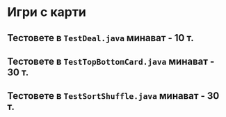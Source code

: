 # Игри с карти

## Тестовете в `TestDeal.java` минават - 10 т.

## Тестовете в `TestTopBottomCard.java` минават  - 30 т.

## Тестовете в `TestSortShuffle.java` минават - 30 т.
